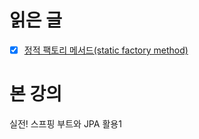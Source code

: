 # 읽은 글 
- [x] [정적 팩토리 메서드(static factory method)](https://johngrib.github.io/wiki/static-factory-method-pattern/) <br> 

# 본 강의 
실전! 스프핑 부트와 JPA 활용1 
